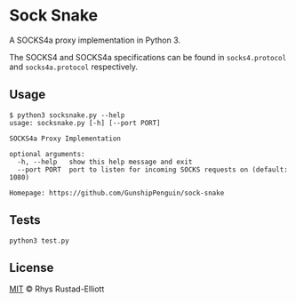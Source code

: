 # Sock Snake

A SOCKS4a proxy implementation in Python 3.

The SOCKS4 and SOCKS4a specifications can be found in `socks4.protocol` and
`socks4a.protocol` respectively.

## Usage

```
$ python3 socksnake.py --help
usage: socksnake.py [-h] [--port PORT]

SOCKS4a Proxy Implementation

optional arguments:
  -h, --help   show this help message and exit
  --port PORT  port to listen for incoming SOCKS requests on (default: 1080)

Homepage: https://github.com/GunshipPenguin/sock-snake
```

## Tests

`python3 test.py`

## License

[MIT](https://github.com/GunshipPenguin/sock-snake/blob/master/LICENSE) © Rhys Rustad-Elliott
